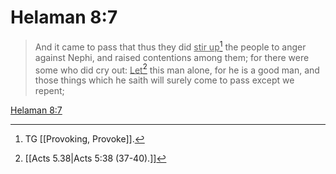 # Helaman 8:7

> And it came to pass that thus they did <u>stir up</u>[^a] the people to anger against Nephi, and raised contentions among them; for there were some who did cry out: <u>Let</u>[^b] this man alone, for he is a good man, and those things which he saith will surely come to pass except we repent;

[Helaman 8:7](https://www.churchofjesuschrist.org/study/scriptures/bofm/hel/8?lang=eng&id=p7#p7)


[^a]: TG [[Provoking, Provoke]].
[^b]: [[Acts 5.38|Acts 5:38 (37-40).]]
